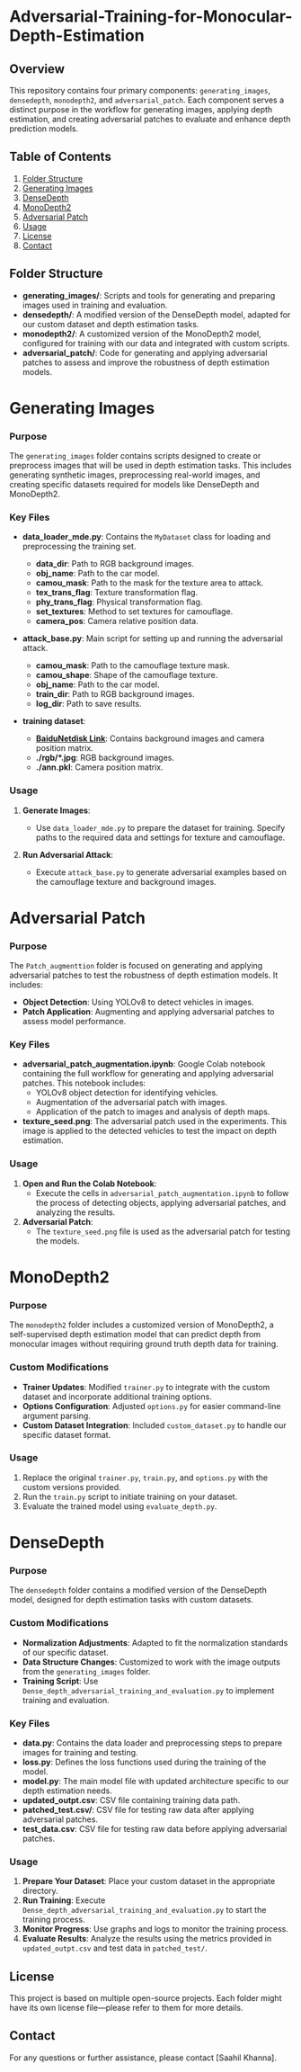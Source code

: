 # Adversarial-Training-for-Monocular-Depth-Estimation

## Overview

This repository contains four primary components: `generating_images`, `densedepth`, `monodepth2`, and `adversarial_patch`. Each component serves a distinct purpose in the workflow for generating images, applying depth estimation, and creating adversarial patches to evaluate and enhance depth prediction models.

## Table of Contents

1. [Folder Structure](#folder-structure)
2. [Generating Images](#generating-images)
3. [DenseDepth](#densedepth)
4. [MonoDepth2](#monodepth2)
5. [Adversarial Patch](#adversarial-patch)
6. [Usage](#usage)
7. [License](#license)
8. [Contact](#contact)

## Folder Structure

- **generating_images/**: Scripts and tools for generating and preparing images used in training and evaluation.
- **densedepth/**: A modified version of the DenseDepth model, adapted for our custom dataset and depth estimation tasks.
- **monodepth2/**: A customized version of the MonoDepth2 model, configured for training with our data and integrated with custom scripts.
- **adversarial_patch/**: Code for generating and applying adversarial patches to assess and improve the robustness of depth estimation models.

# Generating Images

### Purpose

The `generating_images` folder contains scripts designed to create or preprocess images that will be used in depth estimation tasks. This includes generating synthetic images, preprocessing real-world images, and creating specific datasets required for models like DenseDepth and MonoDepth2.

### Key Files

- **data_loader_mde.py**: Contains the `MyDataset` class for loading and preprocessing the training set. 
  - **data_dir**: Path to RGB background images.
  - **obj_name**: Path to the car model.
  - **camou_mask**: Path to the mask for the texture area to attack.
  - **tex_trans_flag**: Texture transformation flag.
  - **phy_trans_flag**: Physical transformation flag.
  - **set_textures**: Method to set textures for camouflage.
  - **camera_pos**: Camera relative position data.

- **attack_base.py**: Main script for setting up and running the adversarial attack.
  - **camou_mask**: Path to the camouflage texture mask.
  - **camou_shape**: Shape of the camouflage texture.
  - **obj_name**: Path to the car model.
  - **train_dir**: Path to RGB background images.
  - **log_dir**: Path to save results.

- **training dataset**: 
  - **[BaiduNetdisk Link](https://pan.baidu.com/s/1IiD0HYRKjoNOx-hIsamHbg?pwd=3D2F)**: Contains background images and camera position matrix.
  - **./rgb/*.jpg**: RGB background images.
  - **./ann.pkl**: Camera position matrix.

### Usage

1. **Generate Images**:
   - Use `data_loader_mde.py` to prepare the dataset for training. Specify paths to the required data and settings for texture and camouflage.

2. **Run Adversarial Attack**:
   - Execute `attack_base.py` to generate adversarial examples based on the camouflage texture and background images.


# Adversarial Patch

### Purpose

The `Patch_augmenttion` folder is focused on generating and applying adversarial patches to test the robustness of depth estimation models. It includes:

- **Object Detection**: Using YOLOv8 to detect vehicles in images.
- **Patch Application**: Augmenting and applying adversarial patches to assess model performance.

### Key Files

- **adversarial_patch_augmentation.ipynb**: Google Colab notebook containing the full workflow for generating and applying adversarial patches. This notebook includes:
  - YOLOv8 object detection for identifying vehicles.
  - Augmentation of the adversarial patch with images.
  - Application of the patch to images and analysis of depth maps.
- **texture_seed.png**: The adversarial patch used in the experiments. This image is applied to the detected vehicles to test the impact on depth estimation.

### Usage

1. **Open and Run the Colab Notebook**:
   - Execute the cells in `adversarial_patch_augmentation.ipynb` to follow the process of detecting objects, applying adversarial patches, and analyzing the results.
2. **Adversarial Patch**:
   - The `texture_seed.png` file is used as the adversarial patch for testing the models.


# MonoDepth2

### Purpose

The `monodepth2` folder includes a customized version of MonoDepth2, a self-supervised depth estimation model that can predict depth from monocular images without requiring ground truth depth data for training.

### Custom Modifications

- **Trainer Updates**: Modified `trainer.py` to integrate with the custom dataset and incorporate additional training options.
- **Options Configuration**: Adjusted `options.py` for easier command-line argument parsing.
- **Custom Dataset Integration**: Included `custom_dataset.py` to handle our specific dataset format.

### Usage

1. Replace the original `trainer.py`, `train.py`, and `options.py` with the custom versions provided.
2. Run the `train.py` script to initiate training on your dataset.
3. Evaluate the trained model using `evaluate_depth.py`.



# DenseDepth

### Purpose

The `densedepth` folder contains a modified version of the DenseDepth model, designed for depth estimation tasks with custom datasets.

### Custom Modifications

- **Normalization Adjustments**: Adapted to fit the normalization standards of our specific dataset.
- **Data Structure Changes**: Customized to work with the image outputs from the `generating_images` folder.
- **Training Script**: Use `Dense_depth_adversarial_training_and_evaluation.py` to implement training and evaluation.

### Key Files

- **data.py**: Contains the data loader and preprocessing steps to prepare images for training and testing.
- **loss.py**: Defines the loss functions used during the training of the model.
- **model.py**: The main model file with updated architecture specific to our depth estimation needs.
- **updated_outpt.csv**: CSV file containing training data path.
- **patched_test.csv/**: CSV file for testing raw data after applying adversarial patches.
- **test_data.csv**: CSV file for testing raw data before applying adversarial patches.

### Usage

1. **Prepare Your Dataset**: Place your custom dataset in the appropriate directory.
2. **Run Training**: Execute `Dense_depth_adversarial_training_and_evaluation.py` to start the training process.
3. **Monitor Progress**: Use graphs and logs to monitor the training process.
4. **Evaluate Results**: Analyze the results using the metrics provided in `updated_outpt.csv` and test data in `patched_test/`.







## License

This project is based on multiple open-source projects. Each folder might have its own license file—please refer to them for more details.

## Contact

For any questions or further assistance, please contact [Saahil Khanna].
